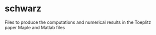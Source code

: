 # schwarz
Files to produce the computations and numerical results in the Toeplitz paper
Maple and Matlab files
